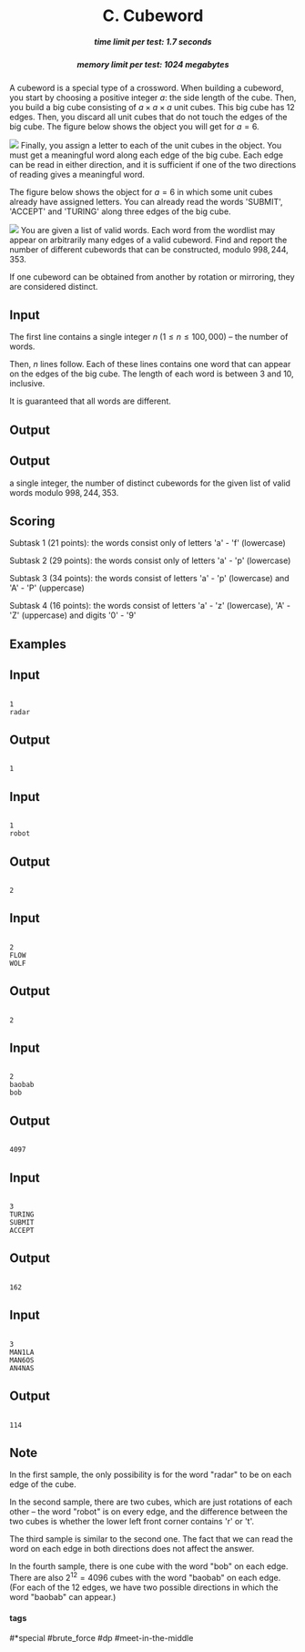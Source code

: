 <h1 style='text-align: center;'> C. Cubeword</h1>

<h5 style='text-align: center;'>time limit per test: 1.7 seconds</h5>
<h5 style='text-align: center;'>memory limit per test: 1024 megabytes</h5>

A cubeword is a special type of a crossword. When building a cubeword, you start by choosing a positive integer $a$: the side length of the cube. Then, you build a big cube consisting of $a \times a \times a$ unit cubes. This big cube has 12 edges. Then, you discard all unit cubes that do not touch the edges of the big cube. The figure below shows the object you will get for $a=6$.

 ![](images/743579208d31cd16eff004ef390b8dac9e629deb.png) Finally, you assign a letter to each of the unit cubes in the object. You must get a meaningful word along each edge of the big cube. Each edge can be read in either direction, and it is sufficient if one of the two directions of reading gives a meaningful word.

The figure below shows the object for $a=6$ in which some unit cubes already have assigned letters. You can already read the words 'SUBMIT', 'ACCEPT' and 'TURING' along three edges of the big cube.

 ![](images/445fa4bb5fa3a176392f5a5a8932ea96dcad7e94.png) You are given a list of valid words. Each word from the wordlist may appear on arbitrarily many edges of a valid cubeword. Find and report the number of different cubewords that can be constructed, modulo $998,244,353$.

If one cubeword can be obtained from another by rotation or mirroring, they are considered distinct.

## Input

The first line contains a single integer $n$ ($1 \leq n \leq 100,000$) – the number of words.

Then, $n$ lines follow. Each of these lines contains one word that can appear on the edges of the big cube. The length of each word is between 3 and 10, inclusive.

It is guaranteed that all words are different.

## Output

## Output

 a single integer, the number of distinct cubewords for the given list of valid words modulo $998,244,353$.

## Scoring

Subtask 1 (21 points): the words consist only of letters 'a' - 'f' (lowercase)

Subtask 2 (29 points): the words consist only of letters 'a' - 'p' (lowercase)

Subtask 3 (34 points): the words consist of letters 'a' - 'p' (lowercase) and 'A' - 'P' (uppercase)

Subtask 4 (16 points): the words consist of letters 'a' - 'z' (lowercase), 'A' - 'Z' (uppercase) and digits '0' - '9'

## Examples

## Input


```

1
radar

```
## Output


```

1

```
## Input


```

1
robot

```
## Output


```

2

```
## Input


```

2
FLOW
WOLF

```
## Output


```

2

```
## Input


```

2
baobab
bob

```
## Output


```

4097

```
## Input


```

3
TURING
SUBMIT
ACCEPT

```
## Output


```

162

```
## Input


```

3
MAN1LA
MAN6OS
AN4NAS

```
## Output


```

114

```
## Note

In the first sample, the only possibility is for the word "radar" to be on each edge of the cube.

In the second sample, there are two cubes, which are just rotations of each other – the word "robot" is on every edge, and the difference between the two cubes is whether the lower left front corner contains 'r' or 't'.

The third sample is similar to the second one. The fact that we can read the word on each edge in both directions does not affect the answer.

In the fourth sample, there is one cube with the word "bob" on each edge. There are also $2^{12} = 4096$ cubes with the word "baobab" on each edge. (For each of the 12 edges, we have two possible directions in which the word "baobab" can appear.)



#### tags 

#*special #brute_force #dp #meet-in-the-middle 